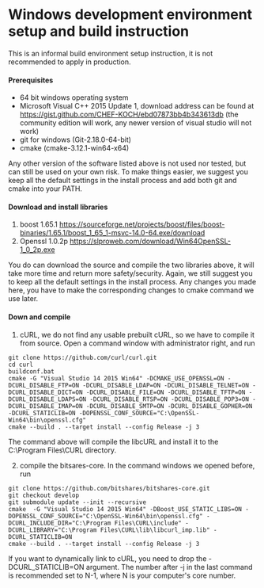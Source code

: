 Windows development environment setup and build instruction
============================
This is an informal build environment setup instruction, it is not recommended to apply in production.
#### Prerequisites ####
* 64 bit windows operating system
* Microsoft Visual C++ 2015 Update 1, download address can be found at https://gist.github.com/CHEF-KOCH/ebd07873bb4b343613db (the community edition will work, any newer version of visual studio will not work)
* git for windows (Git-2.18.0-64-bit)
* cmake (cmake-3.12.1-win64-x64)

Any other version of the software listed above is not used nor tested, but can still be used on your own risk.
To make things easier, we suggest you keep all the default settings in the install process and add both git and cmake into your PATH. 
 
#### Download and install libraries ####
1. boost 1.65.1 https://sourceforge.net/projects/boost/files/boost-binaries/1.65.1/boost_1_65_1-msvc-14.0-64.exe/download
2. Openssl 1.0.2p  https://slproweb.com/download/Win64OpenSSL-1_0_2p.exe

You do can download the source and compile the two libraries above, it will take more time and return more safety/security.
Again, we still suggest you to keep all the default settings in the install process. Any changes you made here, you have to make the corresponding changes to cmake command we use later.

#### Down and compile ####
1. cURL, we do not find any usable prebuilt cURL, so we have to compile it from source.
Open a command window with administrator right, and run 
```
git clone https://github.com/curl/curl.git
cd curl
buildconf.bat
cmake -G "Visual Studio 14 2015 Win64" -DCMAKE_USE_OPENSSL=ON -DCURL_DISABLE_FTP=ON -DCURL_DISABLE_LDAP=ON -DCURL_DISABLE_TELNET=ON -DCURL_DISABLE_DICT=ON -DCURL_DISABLE_FILE=ON -DCURL_DISABLE_TFTP=ON -DCURL_DISABLE_LDAPS=ON -DCURL_DISABLE_RTSP=ON -DCURL_DISABLE_POP3=ON -DCURL_DISABLE_IMAP=ON -DCURL_DISABLE_SMTP=ON -DCURL_DISABLE_GOPHER=ON -DCURL_STATICLIB=ON -DOPENSSL_CONF_SOURCE="C:\OpenSSL-Win64\bin\openssl.cfg"
cmake --build . --target install --config Release -j 3
```
The command above will compile the libcURL and install it to the C:\Program Files\CURL directory.

2. compile the bitsares-core.
In the command windows we opened before, run 
```
git clone https://github.com/bitshares/bitshares-core.git
git checkout develop
git submodule update --init --recursive
cmake  -G "Visual Studio 14 2015 Win64" -DBoost_USE_STATIC_LIBS=ON -DOPENSSL_CONF_SOURCE="C:\OpenSSL-Win64\bin\openssl.cfg" -DCURL_INCLUDE_DIR="C:\Program Files\CURL\include" -DCURL_LIBRARY="C:\Program Files\CURL\lib\libcurl_imp.lib" -DCURL_STATICLIB=ON
cmake --build . --target install --config Release -j 3
```

If you want to dynamically link to cURL, you need to drop the -DCURL_STATICLIB=ON argument.
The number after -j in the last command is recommended set to N-1, where N is your computer's core number.
